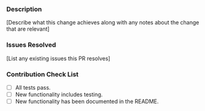 ### Description

[Describe what this change achieves along with any notes about the change that are relevant]

### Issues Resolved

[List any existing issues this PR resolves]

### Contribution Check List
- [ ] All tests pass.
- [ ] New functionality includes testing.
- [ ] New functionality has been documented in the README.
